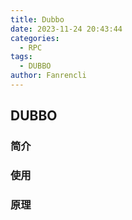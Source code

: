 ```yaml
---
title: Dubbo
date: 2023-11-24 20:43:44
categories:
  - RPC
tags:
  - DUBBO
author: Fanrencli
---
```


## DUBBO

### 简介


### 使用


### 原理

